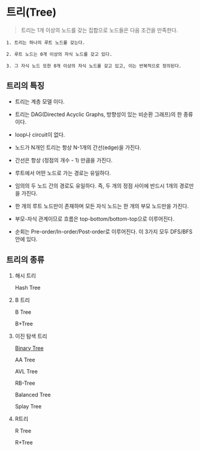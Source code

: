# 트리(Tree)
>트리는 1개 이상의 노드를 갖는 집합으로 노드들은 다음 조건을 만족한다.

    1. 트리는 하나의 루트 노드를 갖는다.

    2. 루트 노드는 0개 이상의 자식 노드를 갖고 있다.

    3. 그 자식 노드 또한 0개 이상의 자식 노드를 갖고 있고, 이는 반복적으로 정의된다.
    

## 트리의 특징

* 트리는 계층 모델 이다.

* 트리는 DAG(Directed Acyclic Graphs, 방향성이 있는 비순환 그래프)의 한 종류이다.

* loop나 circuit이 없다.

* 노드가 N개인 트리는 항상 N-1개의 간선(edge)을 가진다.

* 간선은 항상 (정점의 개수 - 1) 만큼을 가진다.

* 루트에서 어떤 노드로 가는 경로는 유일하다.

* 임의의 두 노드 간의 경로도 유일하다. 즉, 두 개의 정점 사이에 반드시 1개의 경로만을 가진다.

* 한 개의 루트 노드만이 존재하며 모든 자식 노드는 한 개의 부모 노드만을 가진다.

* 부모-자식 관계이므로 흐름은 top-bottom/bottom-top으로 이루어진다.

* 순회는 Pre-order/In-order/Post-order로 이루어진다. 이 3가지 모두 DFS/BFS 안에 있다.

## 트리의 종류

1. 해시 트리

    Hash Tree

2. B 트리

    B Tree

    B+Tree

3. 이진 탐색 트리

    [Binary Tree](/Algorithm/Tree/Binary_Tree)

    AA Tree

    AVL Tree

    RB-Tree

    Balanced Tree

    Splay Tree

4. R트리

    R Tree

    R+Tree